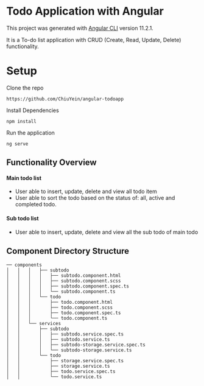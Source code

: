 # Todo Application with Angular

This project was generated with [Angular CLI](https://github.com/angular/angular-cli) version 11.2.1.

It is a To-do list application with CRUD (Create, Read, Update, Delete) functionality.

# Setup
Clone the repo

```https://github.com/ChiuYein/angular-todoapp```

Install Dependencies

```npm install```

Run the application

```ng serve```

## Functionality Overview

#### Main todo list
* User able to insert, update, delete and view all todo item
* User able to sort the todo based on the status of: all, active and completed todo. 

#### Sub todo list 
* User able to insert, update, delete and view all the sub todo of main todo 

## Component Directory Structure

```
── components
│   │   │   ├── subtodo
│   │   │   │   ├── subtodo.component.html
│   │   │   │   ├── subtodo.component.scss
│   │   │   │   ├── subtodo.component.spec.ts
│   │   │   │   └── subtodo.component.ts
│   │   │   └── todo
│   │   │       ├── todo.component.html
│   │   │       ├── todo.component.scss
│   │   │       ├── todo.component.spec.ts
│   │   │       └── todo.component.ts
│   │   └── services
│   │       ├── subtodo
│   │       │   ├── subtodo.service.spec.ts
│   │       │   ├── subtodo.service.ts
│   │       │   ├── subtodo-storage.service.spec.ts
│   │       │   └── subtodo-storage.service.ts
│   │       └── todo
│   │           ├── storage.service.spec.ts
│   │           ├── storage.service.ts
│   │           ├── todo.service.spec.ts
│   │           └── todo.service.ts
```

